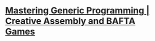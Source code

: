 # [Mastering Generic Programming | Creative Assembly and BAFTA Games](https://www.youtube.com/watch?v=39dILKKKMqU&list=LL6MKUgGZ9Q8c2Ff7GnoRoqA)

